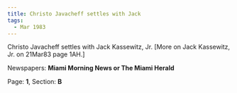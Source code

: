 ```yaml
---  
title: Christo Javacheff settles with Jack  
tags:  
  - Mar 1983  
---  
```

  
Christo Javacheff settles with Jack Kassewitz, Jr. [More on Jack Kassewitz, Jr. on 21Mar83 page 1AH.]  
  
Newspapers: **Miami Morning News or The Miami Herald**  
  
Page: **1**, Section: **B** 
